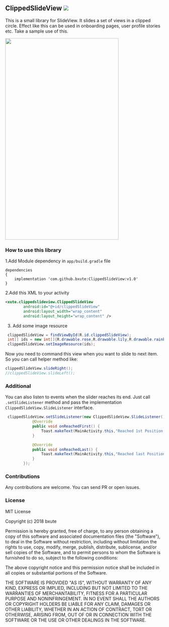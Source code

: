 ## ClippedSlideView [![](https://jitpack.io/v/bxute/ClippedSlideView.svg)](https://jitpack.io/#bxute/ClippedSlideView)

This is a small library for SlideView. It slides a set of views in a clipped circle.
Effect like this can be used in onboarding pages, user profile stories etc. 
Take a sample use of this.

<img src="https://user-images.githubusercontent.com/10809719/41112480-bb230436-6a9c-11e8-8f0d-655bdaf6966e.gif" width="360px" height="640px">

### How to use this library


1.Add Module dependency in `app/build.gradle` file
```
dependencies
{
    implementation 'com.github.bxute:ClippedSlideView:v1.0'
}

```

2.Add this XML to your activity
```xml
<xute.clippedslideview.ClippedSlideView
        android:id="@+id/clippedSlideView"
        android:layout_width="wrap_content"
        android:layout_height="wrap_content" />
```
3. Add some image resource
```java
 clippedSlideView = findViewById(R.id.clippedSlideView);
 int[] ids = new int[]{R.drawable.rose,R.drawable.lily,R.drawable.rainbow};
 clippedSlideView.setImageResource(ids);
```

Now you need to command this view when you want to slide to next item.
So you can call helper method like:
```java
clippedSlideView.slideRight();
//clippedSlideView.slideLeft();
```

### Additional
You can also listen to events when the slider reaches its end.
Just call `.setSlideListener` method and pass the implementation `ClippedSlideView.SlideListener` interface.

```java
 clippedSlideView.setSlideListener(new ClippedSlideView.SlideListener() {
            @Override
            public void onReachedFirst() {
                Toast.makeText(MainActivity.this,"Reached 1st Position!",Toast.LENGTH_LONG).show();
            }

            @Override
            public void onReachedLast() {
                Toast.makeText(MainActivity.this,"Reached last Position!",Toast.LENGTH_LONG).show();
            }
        });
```

### Contributions

Any contributions are welcome. You can send PR or open issues.

### License
MIT License

Copyright (c) 2018 bxute

Permission is hereby granted, free of charge, to any person obtaining a copy
of this software and associated documentation files (the "Software"), to deal
in the Software without restriction, including without limitation the rights
to use, copy, modify, merge, publish, distribute, sublicense, and/or sell
copies of the Software, and to permit persons to whom the Software is
furnished to do so, subject to the following conditions:

The above copyright notice and this permission notice shall be included in all
copies or substantial portions of the Software.

THE SOFTWARE IS PROVIDED "AS IS", WITHOUT WARRANTY OF ANY KIND, EXPRESS OR
IMPLIED, INCLUDING BUT NOT LIMITED TO THE WARRANTIES OF MERCHANTABILITY,
FITNESS FOR A PARTICULAR PURPOSE AND NONINFRINGEMENT. IN NO EVENT SHALL THE
AUTHORS OR COPYRIGHT HOLDERS BE LIABLE FOR ANY CLAIM, DAMAGES OR OTHER
LIABILITY, WHETHER IN AN ACTION OF CONTRACT, TORT OR OTHERWISE, ARISING FROM,
OUT OF OR IN CONNECTION WITH THE SOFTWARE OR THE USE OR OTHER DEALINGS IN THE
SOFTWARE.
